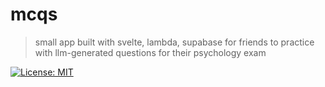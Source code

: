 # mcqs

> small app built with svelte, lambda, supabase for friends to practice with llm-generated questions for their psychology exam

[![License: MIT](https://img.shields.io/badge/License-MIT-yellow.svg)](https://opensource.org/licenses/MIT)
